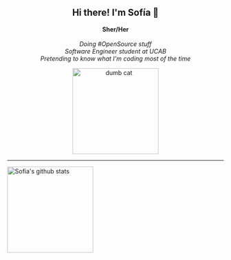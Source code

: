 <div align='center'>
  <h2>Hi there! I'm Sofía 👋</h2>
  
  <p>
    <strong>Sher/Her</strong>
    <br/>
    <br/>
    <em>Doing #OpenSource stuff</em>
    <br/>
    <em>Software Engineer student at UCAB</em>
    <br/>
    <em>Pretending to know what I'm coding most of the time</em>
  </p>
  <img alt='dumb cat' height='200px' src="https://media.giphy.com/media/unQ3IJU2RG7DO/giphy.gif" />
</div>

<hr/>



<div>
   <img align='left' height='200px' alt="Sofia's github stats" src="https://github-readme-stats.vercel.app/api?username=sofiaromorales&show_icons=true&theme=prussian"/>
</div>





<!--
**sofiaromorales/sofiaromorales** is a ✨ _special_ ✨ repository because its `README.md` (this file) appears on your GitHub profile.

Here are some ideas to get you started:

- 🔭 I’m currently working on ...
- 🌱 I’m currently learning ...
- 👯 I’m looking to collaborate on ...
- 🤔 I’m looking for help with ...
- 💬 Ask me about ...
- 📫 How to reach me: ...
- 😄 Pronouns: ...
- ⚡ Fun fact: ...
-->
